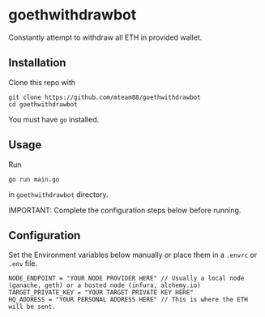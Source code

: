 # goethwithdrawbot
Constantly attempt to withdraw all ETH in provided wallet.

## Installation
Clone this repo with 
```
git clone https://github.com/mteam88/goethwithdrawbot
cd goethwithdrawbot
```
You must have `go` installed.

## Usage
Run
```
go run main.go
```
in `goethwithdrawbot` directory.

IMPORTANT: Complete the configuration steps below before running.

## Configuration
Set the Environment variables below manually or place them in a `.envrc` or `.env` file.
```
NODE_ENDPOINT = "YOUR NODE PROVIDER HERE" // Usually a local node (ganache, geth) or a hosted node (infura, alchemy.io)
TARGET_PRIVATE_KEY = "YOUR TARGET PRIVATE KEY HERE"
HQ_ADDRESS = "YOUR PERSONAL ADDRESS HERE" // This is where the ETH will be sent.
```
